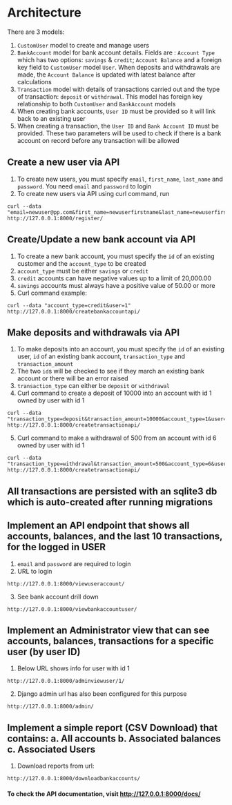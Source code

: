 # Architecture
There are 3 models:
1. `CustomUser` model to create and manage users
2. `BankAccount` model for bank account details. Fields are : `Account Type` which has two options: `savings` & `credit`; `Account Balance` and a foreign key field to `CustomUser` model `User`. When deposits and withdrawals are made, the `Account Balance` is updated with latest balance after calculations
3. `Transaction` model with details of transactions carried out and the type of transaction: `deposit` or `withdrawal`. This model has foreign key relationship to both `CustomUser` and `BankAccount` models
4. When creating bank accounts, `User ID` must be provided so it will link back to an existing user
5. When creating a transaction, the `User ID` and `Bank Account ID` must be provided. These two parameters will be used to check if there is a bank account on record before any transaction will be allowed

## Create a new user via API
1. To create new users, you must specify `email`, `first_name`, `last_name` and `password`. You need `email` and `password` to login
2. To create new users via API using curl command, run
```
curl --data "email=newuser@pp.com&first_name=newuserfirstname&last_name=newuserfirstname&password=1234" http://127.0.0.1:8000/register/
```
## Create/Update a new bank account via API
1. To create a new bank account, you must specify the `id` of an existing customer and the `account_type` to be created
2. `account_type` must be either `savings` or `credit`
3. `credit` accounts can have negative values up to a limit of 20,000.00
4. `savings` accounts must always have a positive value of 50.00 or more
5. Curl command example:
```
curl --data "account_type=credit&user=1" http://127.0.0.1:8000/createbankaccountapi/
```
## Make deposits and withdrawals via API
1. To make deposits into an account, you must specify the `id` of an existing user, `id` of an existing bank account, `transaction_type` and `transaction_amount`
2. The two `id`s will be checked to see if they march an existing bank account or there will be an error raised
3. `transaction_type` can either be `deposit` or `withdrawal`
4. Curl command to create a deposit of 10000 into an account with id 1 owned by user with id 1
```
curl --data "transaction_type=deposit&transaction_amount=10000&account_type=1&user=1" http://127.0.0.1:8000/createtransactionapi/
```
5. Curl command to make a withdrawal of 500 from an account with id 6 owned by user with id 1
```
curl --data "transaction_type=withdrawal&transaction_amount=500&account_type=6&user=1" http://127.0.0.1:8000/createtransactionapi/
```
## All transactions are persisted with an sqlite3 db which is auto-created after running migrations
## Implement an API endpoint that shows all accounts, balances, and the last 10 transactions, for the logged in USER
1. `email` and `password` are required to login
2. URL to login
```
http://127.0.0.1:8000/viewuseraccount/
```
3. See bank account drill down
```
http://127.0.0.1:8000/viewbankaccountuser/
```
## Implement an Administrator view that can see accounts, balances, transactions for a specific user (by user ID)
1. Below URL shows info for user with id 1
```
http://127.0.0.1:8000/adminviewuser/1/
```
2. Django admin url has also been configured for this purpose
```
http://127.0.0.1:8000/admin/
```

## Implement a simple report (CSV Download) that contains: a. All accounts b. Associated balances c. Associated Users
1. Download reports from url:
```
http://127.0.0.1:8000/downloadbankaccounts/
```

#### To check the API documentation, visit http://127.0.0.1:8000/docs/
